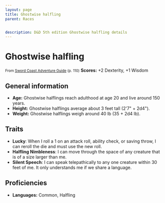 ```yaml
---
layout: page
title: Ghostwise halfling
parent: Races


description: D&D 5th edition Ghostwise halfling details
---
```


# Ghostwise halfling

<small>From <a target="_blank" href="https://dnd.wizards.com/products/tabletop-games/rpg-products/sc-adventurers-guide">Sword Coast Adventure Guide</a> (p. 110)</small>
**Scores:** +2 Dexterity, +1 Wisdom

## General information

- **Age:** Ghostwise halflings reach adulthood at age 20 and live around 150 years.
- **Height:** Ghostwise halflings average about 3 feet tall (2'7" + 2d4").
- **Weight:** Ghostwise halflings weigh around 40 lb (35 + 2d4 lb).

## Traits

- **Lucky**: When I roll a 1 on an attack roll, ability check, or saving throw, I can reroll the die and must use the new roll.
- **Halfling Nimbleness**: I can move through the space of any creature that is of a size larger than me.
- **Silent Speech**: I can speak telepathically to any one creature within 30 feet of me. It only understands me if we share a language.

## Proficiencies

- **Languages:** Common, Halfling
